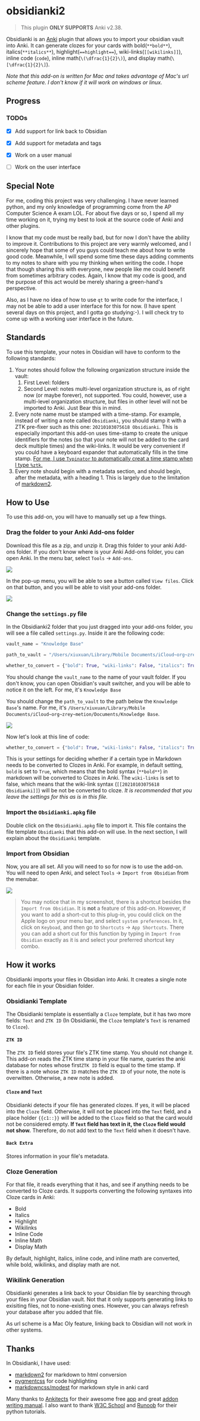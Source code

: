 # obsidianki2

> This plugin **ONLY SUPPORTS** Anki v2.38. 

Obsidianki is an [Anki](https://github.com/ankitects/anki) plugin that allows you to import your obsidian vault into Anki. It can generate clozes for your cards with bold(`**bold**`), italics(`**italics**`), highlight(`==highlight==`), wiki-links(`[[wikilinks]]`), inline code (`code`), inline math(`\(\dfrac{1}{2}\)`), and display math(`\[\dfrac{1}{2}\]`).

*Note that this add-on is written for Mac and takes advantage of Mac's url scheme feature. I don't know if it will work on windows or linux.*

## Progress

### TODOs

- [x] Add support for link back to Obsidian
- [x] Add support for metadata and tags
- [x] Work on a user manual
- [ ] Work on the user interface


## Special Note

For me, coding this project was very challenging. I have never learned python, and my only knowledge of programming come from the AP Computer Science A exam LOL. For about five days or so, I spend all my time working on it, trying my best to look at the source code of Anki and other plugins.

I know that my code must be really bad, but for now I don't have the ability to improve it. Contributions to this project are very warmly welcomed, and I sincerely hope that some of you guys could teach me about how to write good code. Meanwhile, I will spend some time these days adding comments to my notes to share with you my thinking when writing the code. I hope that though sharing this with everyone, new people like me could benefit from sometimes arbitrary codes. Again, I know that my code is good, and the purpose of this act would be merely sharing a green-hand's perspective.

Also, as I have no idea of how to use `qt` to write code for the interface, I may not be able to add a user interface for this for now. (I have spent several days on this project, and I gotta go studying:-). I will check try to come up with a working user interface in the future.

## Standards

To use this template, your notes in Obsidian will have to conform to the following standards:

1. Your notes should follow the following organization structure inside the vault:
	1. First Level: folders
	2. Second Level: notes
	multi-level organization structure is, as of right now (or maybe forever), not supported. You could, however, use a multi-level organization structure, but files in other level will not be imported to Anki. Just Bear this in mind. 
2. Every note name must be stamped with a time-stamp. For example, instead of writing a note called `Obsidianki`, you should stamp it with a ZTK pre-fixer such as this one: `20210103075618 Obsidianki`. This is especially important this add-on uses time-stamp to create the unique identifiers for the notes (so that your note will not be added to the card deck multiple times) and the wiki-links. It would be very convenient if you could have a keyboard expander that automatically fills in the time stamp. <u>For me, I use `Typinator` to automatically creat a time stamp when I type `%ztk`.</u> 
3. Every note should begin with a metadata section, and should begin, after the metadata, with a heading 1. This is largely due to the limitation of [markdown2](https://github.com/trentm/python-markdown2).

## How to Use

To use this add-on, you will have to manually set up a few things. 

### Drag the folder to your Anki Add-ons folder

Download this file as a zip, and unzip it. Drag this folder to your anki Add-ons folder. If you don't know where is your Anki Add-ons folder, you can open Anki. In the menu bar, select `Tools` → `Add-ons`. 

![](https://tva1.sinaimg.cn/large/0081Kckwgy1gma7g4v6uhj30u00mgdyo.jpg)

In the pop-up menu, you will be able to see a button called `View files`. Click on that button, and you will be able to visit your add-ons folder. 

![](https://tva1.sinaimg.cn/large/0081Kckwgy1gma7gxmnc2j30y20omdjx.jpg)


### Change the `settings.py` file

In the Obsidianki2 folder that you just dragged into your add-ons folder, you will see a file called `settings.py`. Inside it are the following code:

```python
vault_name = "Knowledge Base"

path_to_vault = "/Users/xiuxuan/Library/Mobile Documents/iCloud~org~zrey~metion/Documents/Knowledge Base"

whether_to_convert = {"bold": True, "wiki-links": False, "italics": True, "hightlight": False, "inline code": True, "inline math": True, "display math": False}
```

You should change the `vault_name` to the name of your vault folder. If you don't know, you can open Obsidian's vault switcher, and you will be able to notice it on the left. For me, it's `Knowledge Base`

You should change the `path_to_vault` to the path below the `Knowledge Base`'s name. For me, it's `/Users/xiuxuan/Library/Mobile Documents/iCloud~org~zrey~metion/Documents/Knowledge Base`. 

![](https://tva1.sinaimg.cn/large/0081Kckwgy1gma6rjrbd4j310k0u0q9l.jpg)

Now let's look at this line of code:

```python
whether_to_convert = {"bold": True, "wiki-links": False, "italics": True, "hightlight": False, "inline code": True, "inline math": True, "display math": False}
```

This is your settings for deciding whether if a certain type in Markdown needs to be converted to Clozes in Anki. For example, in default setting, `bold` is set to `True`, which means that the bold syntax (`**bold**`) in markdown will be converted to Clozes in Anki. The `wiki-links` is set to false, which means that the wiki-link syntax (`[[20210103075618 Obsidianki]]`) will be not be converted to cloze. *It is recommended that you leave the settings for this as is in this file.*

### Import the `Obsidianki.apkg` file

Double click on the `Obsidianki.apkg` file to import it. This file contains the file template `Obsidianki` that this add-on will use. In the next section, I will explain about the `Obsidianki` template.

### Import from Obsidian

Now, you are all set. All you will need to so for now is to use the add-on. You will need to open Anki, and select `Tools` → `Import from Obsidian` from the menubar.

![](https://tva1.sinaimg.cn/large/0081Kckwgy1gma7jsc6f4j30to0ly4g3.jpg)

> You may notice that in my screenshot, there is a shortcut besides the `Import from Obsidian`. It is **not** a feature of this add-on. However, if you want to add a short-cut to this plug-in, you could click on the Apple logo on your menu bar, and select `system preferences`. In it, click on `Keyboad`, and then go to `Shortcuts` → `App Shortcuts`. There you can add a short cut for this function by typing in `Import from Obsidian` exactly as it is and select your preferred shortcut key combo.

## How it works

Obsidianki imports your files in Obsidian into Anki. It creates a single note for each file in your Obsidian folder. 

### Obsidianki Template

The Obsidianki template is essentially a `Cloze` template, but it has two more fields: `Text` and `ZTK ID` (In Obsidianki, the `Cloze` template's `Text` is renamed to `Cloze`). 

#### `ZTK ID`

The `ZTK ID` field stores your file's ZTK time stamp. You should not change it. This add-on reads the ZTK time stamp in your file name, queries the anki database for notes whose first`ZTK ID` field is equal to the time stamp. If there is a note whose `ZTK ID` matches the `ZTK ID` of your note, the note is overwitten. Otherwise, a new note is added. 

#### `Cloze` and `Text`

Obsidianki detects if your file has generated clozes. If yes, it will be placed into the `Cloze` field. Otherwise, it will not be placed into the `Text` field, and a place holder `{{c1::}}` will be added to the `Cloze` field so that the card would not be considered empty. **If `Text` field has text in it, the `Cloze` field would not show.** Therefore, do not add text to the `Text` field when it doesn't have.

#### `Back Extra`

Stores information in your file's metadata. 

### Cloze Generation

For that file, it reads everything that it has, and see if anything needs to be converted to Cloze cards. It supports converting the following syntaxes into Cloze cards in Anki:

- Bold
- Italics
- Highlight
- Wikilinks
- Inline Code
- Inline Math
- Display Math

By default, highlight, italics, inline code, and inline math are converted, while bold, wikilinks, and display math are not. 

### Wikilink Generation

Obsidianki generates a link back to your Obsidian file by searching through your files in your Obsidian vault. Not that it only supports generating links to exisiting files, not to none-existing ones. However, you can always refresh your database after you added that file. 

As url scheme is a Mac Oly feature, linking back to Obsidian will not work in other systems. 

## Thanks

In Obsidianki, I have used:

- [markdown2](https://github.com/trentm/python-markdown2) for markdown to html conversion
- [pygmentcss](https://github.com/richleland/pygments-css) for code highlighting
- [markdowncss/modest](https://github.com/markdowncss/modest) for markdown style in anki card

Many thanks to [Ankitects](https://github.com/ankitects) for their awesome free [app](https://github.com/ankitects/anki) and great [addon writing manual](https://github.com/ankitects/addon-docs). I also want to thank [W3C School](https://www.w3schools.com/python/default.asp) and [Runoob](https://www.runoob.com) for their python tutorials. 





